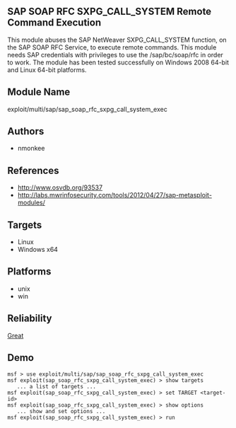 ## SAP SOAP RFC SXPG_CALL_SYSTEM Remote Command Execution

This module abuses the SAP NetWeaver SXPG_CALL_SYSTEM 
function, on the SAP SOAP RFC Service, to execute remote 
commands. This module needs SAP credentials with privileges 
to use the /sap/bc/soap/rfc in order to work. The module has 
been tested successfully on Windows 2008 64-bit and Linux 
64-bit platforms.


## Module Name
exploit/multi/sap/sap_soap_rfc_sxpg_call_system_exec

## Authors
* nmonkee


## References
* http://www.osvdb.org/93537
* http://labs.mwrinfosecurity.com/tools/2012/04/27/sap-metasploit-modules/



## Targets
* Linux
* Windows x64


## Platforms
* unix
* win

## Reliability
[Great](https://github.com/rapid7/metasploit-framework/wiki/Exploit-Ranking)

## Demo

```
msf > use exploit/multi/sap/sap_soap_rfc_sxpg_call_system_exec
msf exploit(sap_soap_rfc_sxpg_call_system_exec) > show targets
   ... a list of targets ...
msf exploit(sap_soap_rfc_sxpg_call_system_exec) > set TARGET <target-id>
msf exploit(sap_soap_rfc_sxpg_call_system_exec) > show options
   ... show and set options ...
msf exploit(sap_soap_rfc_sxpg_call_system_exec) > run
```
    
    